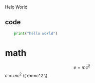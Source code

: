 Helo World
## code
```python
    print("hello world")
```

# math
$$e=mc^2$$
$e=mc^2$
\\( e=mc^2 \\)